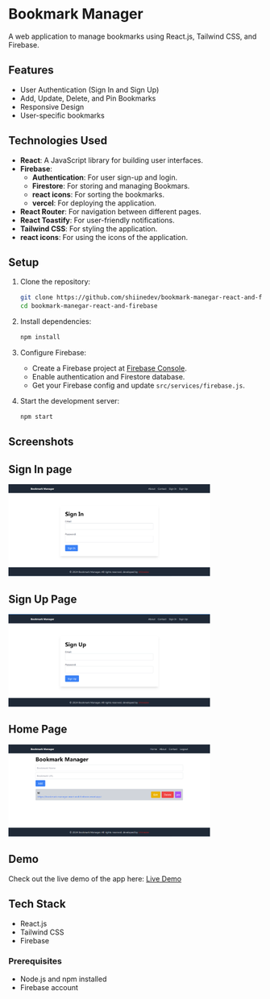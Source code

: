 # Bookmark Manager

A web application to manage bookmarks using React.js, Tailwind CSS, and Firebase.

## Features

- User Authentication (Sign In and Sign Up)
- Add, Update, Delete, and Pin Bookmarks
- Responsive Design
- User-specific bookmarks

## Technologies Used

- **React**: A JavaScript library for building user interfaces.
- **Firebase**:
  - **Authentication**: For user sign-up and login.
  - **Firestore**: For storing and managing Bookmars.
  - **react icons**: For sorting the bookmarks.
  - **vercel**: For deploying the application.
- **React Router**: For navigation between different pages.
- **React Toastify**: For user-friendly notifications.
- **Tailwind CSS**: For styling the application.
- **react icons**: For using the icons of the application.


## Setup

1. Clone the repository:
    ```sh
    git clone https://github.com/shiinedev/bookmark-manegar-react-and-firebase.git
    cd bookmark-manegar-react-and-firebase
    ```

2. Install dependencies:
    ```sh
    npm install
    ```

3. Configure Firebase:
    - Create a Firebase project at [Firebase Console](https://console.firebase.google.com/).
    - Enable authentication and Firestore database.
    - Get your Firebase config and update `src/services/firebase.js`.

4. Start the development server:
    ```sh
    npm start
    ```

## Screenshots


## Sign In page

<img src="./screenshots/Signin.PNG" alt="Login Page" width="400">

## Sign Up Page

<img src="./screenshots//SignUp.PNG" alt="Register Page" width="400">

## Home Page

<img src="./screenshots/Home.PNG" alt="Home Page" width="400">


## Demo

Check out the live demo of the app here: [Live Demo](https://bookmark-manegar-react-and-firebase.vercel.app/)

## Tech Stack

- React.js
- Tailwind CSS
- Firebase

### Prerequisites

- Node.js and npm installed
- Firebase account
